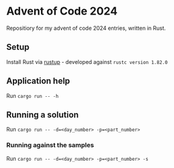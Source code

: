 # Advent of Code 2024

Repositiory for my advent of code 2024 entries, written in Rust.

## Setup

Install Rust via [rustup](https://rustup.rs/) - developed against `rustc version 1.82.0`

## Application help

Run `cargo run -- -h`

## Running a solution

Run `cargo run -- -d=<day_number> -p=<part_number>`

### Running against the samples

Run `cargo run -- -d=<day_number> -p=<part_number> -s`
